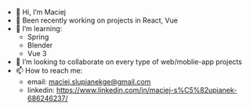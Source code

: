 * 👋 Hi, I’m Maciej
* 👀 Been recently working on projects in React, Vue 
* 🌱 I’m learning: 
    * Spring
    * Blender
    * Vue 3
* 💞️ I’m looking to collaborate on every type of web/moblie-app projects
* 📫 How to reach me: 
    * email: maciej.slupianekge@gmail.com
    * linkedin: https://www.linkedin.com/in/maciej-s%C5%82upianek-686246237/


